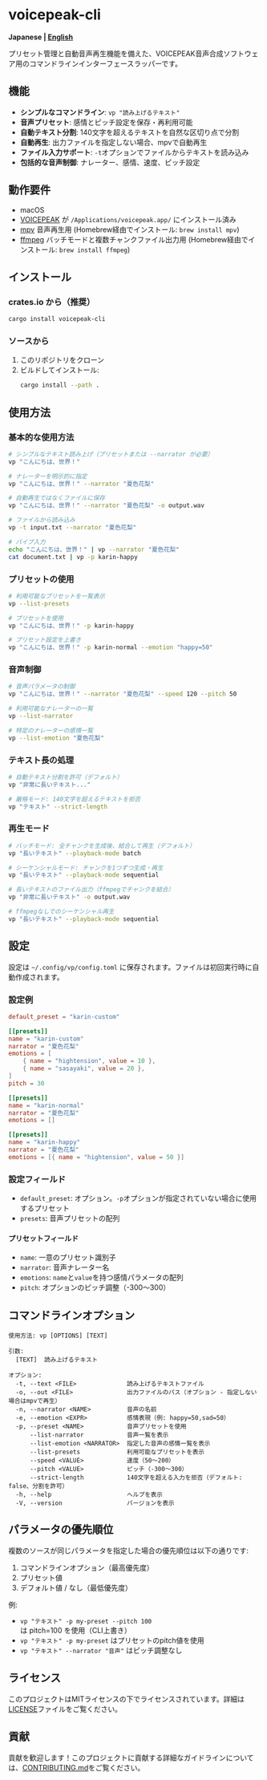 # voicepeak-cli

**Japanese | [English](README.md)**

プリセット管理と自動音声再生機能を備えた、VOICEPEAK音声合成ソフトウェア用のコマンドラインインターフェースラッパーです。

## 機能

- **シンプルなコマンドライン**: `vp "読み上げるテキスト"`
- **音声プリセット**: 感情とピッチ設定を保存・再利用可能
- **自動テキスト分割**: 140文字を超えるテキストを自然な区切り点で分割
- **自動再生**: 出力ファイルを指定しない場合、mpvで自動再生
- **ファイル入力サポート**: `-t`オプションでファイルからテキストを読み込み
- **包括的な音声制御**: ナレーター、感情、速度、ピッチ設定

## 動作要件

- macOS
- [VOICEPEAK](https://www.ai-j.jp/voicepeak/) が `/Applications/voicepeak.app/` にインストール済み
- [mpv](https://mpv.io/) 音声再生用 (Homebrew経由でインストール: `brew install mpv`)
- [ffmpeg](https://ffmpeg.org/) バッチモードと複数チャンクファイル出力用 (Homebrew経由でインストール: `brew install ffmpeg`)

## インストール

### crates.io から（推奨）

```bash
cargo install voicepeak-cli
```

### ソースから

1. このリポジトリをクローン
2. ビルドしてインストール:
   ```bash
   cargo install --path .
   ```

## 使用方法

### 基本的な使用方法

```bash
# シンプルなテキスト読み上げ（プリセットまたは --narrator が必要）
vp "こんにちは、世界！"

# ナレーターを明示的に指定
vp "こんにちは、世界！" --narrator "夏色花梨"

# 自動再生ではなくファイルに保存
vp "こんにちは、世界！" --narrator "夏色花梨" -o output.wav

# ファイルから読み込み
vp -t input.txt --narrator "夏色花梨"

# パイプ入力
echo "こんにちは、世界！" | vp --narrator "夏色花梨"
cat document.txt | vp -p karin-happy
```

### プリセットの使用

```bash
# 利用可能なプリセットを一覧表示
vp --list-presets

# プリセットを使用
vp "こんにちは、世界！" -p karin-happy

# プリセット設定を上書き
vp "こんにちは、世界！" -p karin-normal --emotion "happy=50"
```

### 音声制御

```bash
# 音声パラメータの制御
vp "こんにちは、世界！" --narrator "夏色花梨" --speed 120 --pitch 50

# 利用可能なナレーターの一覧
vp --list-narrator

# 特定のナレーターの感情一覧
vp --list-emotion "夏色花梨"
```

### テキスト長の処理

```bash
# 自動テキスト分割を許可（デフォルト）
vp "非常に長いテキスト..."

# 厳格モード: 140文字を超えるテキストを拒否
vp "テキスト" --strict-length
```

### 再生モード

```bash
# バッチモード: 全チャンクを生成後、結合して再生（デフォルト）
vp "長いテキスト" --playback-mode batch

# シーケンシャルモード: チャンクを1つずつ生成・再生
vp "長いテキスト" --playback-mode sequential

# 長いテキストのファイル出力（ffmpegでチャンクを結合）
vp "非常に長いテキスト" -o output.wav

# ffmpegなしでのシーケンシャル再生
vp "長いテキスト" --playback-mode sequential
```

## 設定

設定は `~/.config/vp/config.toml` に保存されます。ファイルは初回実行時に自動作成されます。

### 設定例

```toml
default_preset = "karin-custom"

[[presets]]
name = "karin-custom"
narrator = "夏色花梨"
emotions = [
    { name = "hightension", value = 10 },
    { name = "sasayaki", value = 20 },
]
pitch = 30

[[presets]]
name = "karin-normal"
narrator = "夏色花梨"
emotions = []

[[presets]]
name = "karin-happy"
narrator = "夏色花梨"
emotions = [{ name = "hightension", value = 50 }]
```

### 設定フィールド

- `default_preset`: オプション。`-p`オプションが指定されていない場合に使用するプリセット
- `presets`: 音声プリセットの配列

#### プリセットフィールド

- `name`: 一意のプリセット識別子
- `narrator`: 音声ナレーター名
- `emotions`: `name`と`value`を持つ感情パラメータの配列
- `pitch`: オプションのピッチ調整（-300〜300）

## コマンドラインオプション

```
使用方法: vp [OPTIONS] [TEXT]

引数:
  [TEXT]  読み上げるテキスト

オプション:
  -t, --text <FILE>              読み上げるテキストファイル
  -o, --out <FILE>               出力ファイルのパス（オプション - 指定しない場合はmpvで再生）
  -n, --narrator <NAME>          音声の名前
  -e, --emotion <EXPR>           感情表現（例: happy=50,sad=50）
  -p, --preset <NAME>            音声プリセットを使用
      --list-narrator            音声一覧を表示
      --list-emotion <NARRATOR>  指定した音声の感情一覧を表示
      --list-presets             利用可能なプリセットを表示
      --speed <VALUE>            速度（50〜200）
      --pitch <VALUE>            ピッチ（-300〜300）
      --strict-length            140文字を超える入力を拒否（デフォルト: false、分割を許可）
  -h, --help                     ヘルプを表示
  -V, --version                  バージョンを表示
```

## パラメータの優先順位

複数のソースが同じパラメータを指定した場合の優先順位は以下の通りです:

1. コマンドラインオプション（最高優先度）
2. プリセット値
3. デフォルト値 / なし（最低優先度）

例:
- `vp "テキスト" -p my-preset --pitch 100` は pitch=100 を使用（CLI上書き）
- `vp "テキスト" -p my-preset` はプリセットのpitch値を使用
- `vp "テキスト" --narrator "音声"` はピッチ調整なし

## ライセンス

このプロジェクトはMITライセンスの下でライセンスされています。詳細は[LICENSE](LICENSE)ファイルをご覧ください。

## 貢献

貢献を歓迎します！このプロジェクトに貢献する詳細なガイドラインについては、[CONTRIBUTING.md](CONTRIBUTING.md)をご覧ください。
